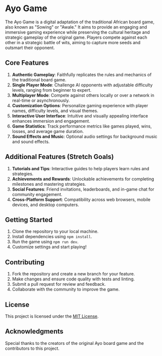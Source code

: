 # Ayo Game

The Ayo Game is a digital adaptation of the traditional African board game, also known as "Sowing" or "Awale." It aims to provide an engaging and immersive gaming experience while preserving the cultural heritage and strategic gameplay of the original game. Players compete against each other in a strategic battle of wits, aiming to capture more seeds and outsmart their opponent.

## Core Features

1. **Authentic Gameplay**: Faithfully replicates the rules and mechanics of the traditional board game.
2. **Single Player Mode**: Challenge AI opponents with adjustable difficulty levels, ranging from beginner to expert.
3. **Multiplayer Mode**: Compete against others locally or over a network in real-time or asynchronously.
4. **Customization Options**: Personalize gaming experience with player names, difficulty levels, and visual themes.
5. **Interactive User Interface**: Intuitive and visually appealing interface enhances immersion and engagement.
6. **Game Statistics**: Track performance metrics like games played, wins, losses, and average game duration.
7. **Sound Effects and Music**: Optional audio settings for background music and sound effects.

## Additional Features (Stretch Goals)

1. **Tutorials and Tips**: Interactive guides to help players learn rules and strategies.
2. **Achievements and Rewards**: Unlockable achievements for completing milestones and mastering strategies.
3. **Social Features**: Friend invitations, leaderboards, and in-game chat for community engagement.
4. **Cross-Platform Support**: Compatibility across web browsers, mobile devices, and desktop computers.

## Getting Started

1. Clone the repository to your local machine.
2. Install dependencies using `npm install`.
3. Run the game using `npm run dev`.
4. Customize settings and start playing!

## Contributing

1. Fork the repository and create a new branch for your feature.
2. Make changes and ensure code quality with tests and linting.
3. Submit a pull request for review and feedback.
4. Collaborate with the community to improve the game.

## License

This project is licensed under the [MIT License](LICENSE).

## Acknowledgments

Special thanks to the creators of the original Ayo board game and the contributors to this project.
